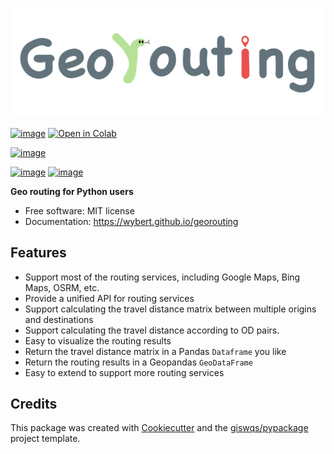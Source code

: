 
![georouting](img/georouting.png)


[![image](https://img.shields.io/pypi/v/georouting.svg)](https://pypi.python.org/pypi/georouting)
[![Open in Colab](https://colab.research.google.com/assets/colab-badge.svg)](https://gishub.org/geemap-colab)
<!-- [![Open in Binder](https://mybinder.org/badge_logo.svg)](https://gishub.org/geemap-binder) -->
<!-- [![Open In Studio Lab](https://studiolab.sagemaker.aws/studiolab.svg)](https://studiolab.sagemaker.aws/import/github/giswqs/geemap/blob/master/examples/notebooks/00_geemap_key_features.ipynb) -->
<!-- [![image](https://img.shields.io/conda/vn/conda-forge/geemap.svg)](https://anaconda.org/conda-forge/geemap) -->
<!-- [![image](https://pepy.tech/badge/geemap)](https://pepy.tech/project/geemap) -->
[![image](https://github.com/giswqs/geemap/workflows/docs/badge.svg)](https://wybert.github.io/georouting/)
<!-- [![image](https://github.com/giswqs/geemap/workflows/build/badge.svg)](https://github.com/giswqs/geemap/actions?query=workflow%3Abuild) -->
<!-- [![image](https://img.shields.io/badge/YouTube-Channel-red)](https://youtube.com/@giswqs) -->
[![image](https://img.shields.io/twitter/follow/fxk123?style=social)](https://twitter.com/fxk123)
[![image](https://img.shields.io/badge/License-MIT-yellow.svg)](https://opensource.org/licenses/MIT)
<!-- [![image](https://joss.theoj.org/papers/10.21105/joss.02305/status.svg)](https://joss.theoj.org/papers/10.21105/joss.02305) -->

**Geo routing for Python users**


-   Free software: MIT license
-   Documentation: <https://wybert.github.io/georouting>
    

## Features


- Support most of the routing services, including Google Maps, Bing Maps, OSRM, etc.
- Provide a unified API for routing services
- Support calculating the travel distance matrix between multiple origins and destinations
- Support calculating the travel distance according to OD pairs.
- Easy to visualize the routing results
- Return the travel distance matrix in a Pandas `Dataframe` you like
- Return the routing results in a Geopandas `GeoDataFrame`
- Easy to extend to support more routing services

## Credits

This package was created with [Cookiecutter](https://github.com/cookiecutter/cookiecutter) and the [giswqs/pypackage](https://github.com/giswqs/pypackage) project template.
